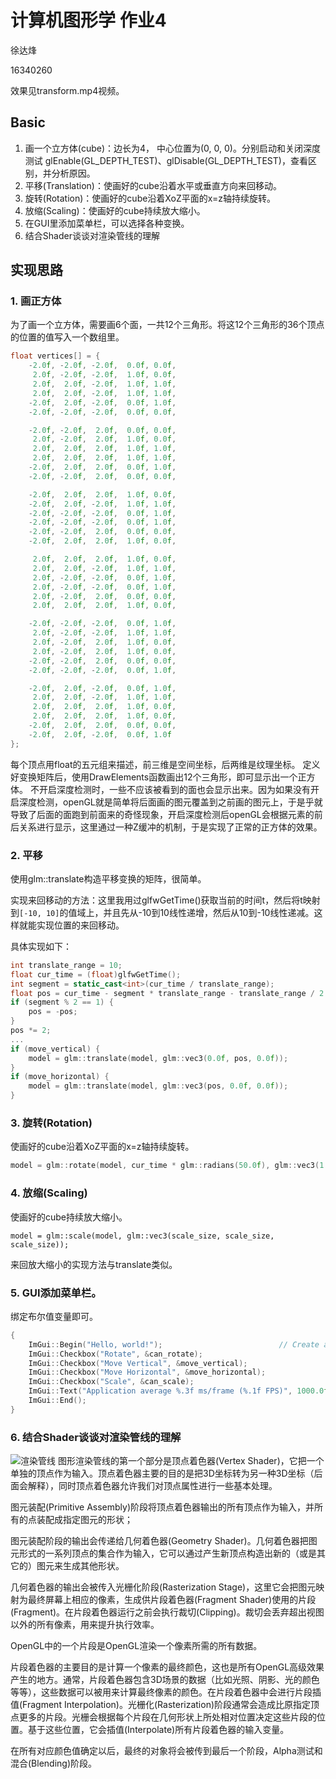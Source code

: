 # 计算机图形学 作业4


徐达烽

16340260

效果见transform.mp4视频。

## Basic

1. 画一个立方体(cube)：边长为4， 中心位置为(0, 0, 0)。分别启动和关闭深度测试 glEnable(GL_DEPTH_TEST)、glDisable(GL_DEPTH_TEST)，查看区别，并分析原因。
2. 平移(Translation)：使画好的cube沿着水平或垂直方向来回移动。 
3. 旋转(Rotation)：使画好的cube沿着XoZ平面的x=z轴持续旋转。 
4. 放缩(Scaling)：使画好的cube持续放大缩小。 
5. 在GUI里添加菜单栏，可以选择各种变换。 
6. 结合Shader谈谈对渲染管线的理解

## 实现思路
### 1. 画正方体

为了画一个立方体，需要画6个面，一共12个三角形。将这12个三角形的36个顶点的位置的值写入一个数组里。
```c++
float vertices[] = {
    -2.0f, -2.0f, -2.0f,  0.0f, 0.0f,
     2.0f, -2.0f, -2.0f,  1.0f, 0.0f,
     2.0f,  2.0f, -2.0f,  1.0f, 1.0f,
     2.0f,  2.0f, -2.0f,  1.0f, 1.0f,
    -2.0f,  2.0f, -2.0f,  0.0f, 1.0f,
    -2.0f, -2.0f, -2.0f,  0.0f, 0.0f,

    -2.0f, -2.0f,  2.0f,  0.0f, 0.0f,
     2.0f, -2.0f,  2.0f,  1.0f, 0.0f,
     2.0f,  2.0f,  2.0f,  1.0f, 1.0f,
     2.0f,  2.0f,  2.0f,  1.0f, 1.0f,
    -2.0f,  2.0f,  2.0f,  0.0f, 1.0f,
    -2.0f, -2.0f,  2.0f,  0.0f, 0.0f,

    -2.0f,  2.0f,  2.0f,  1.0f, 0.0f,
    -2.0f,  2.0f, -2.0f,  1.0f, 1.0f,
    -2.0f, -2.0f, -2.0f,  0.0f, 1.0f,
    -2.0f, -2.0f, -2.0f,  0.0f, 1.0f,
    -2.0f, -2.0f,  2.0f,  0.0f, 0.0f,
    -2.0f,  2.0f,  2.0f,  1.0f, 0.0f,

     2.0f,  2.0f,  2.0f,  1.0f, 0.0f,
     2.0f,  2.0f, -2.0f,  1.0f, 1.0f,
     2.0f, -2.0f, -2.0f,  0.0f, 1.0f,
     2.0f, -2.0f, -2.0f,  0.0f, 1.0f,
     2.0f, -2.0f,  2.0f,  0.0f, 0.0f,
     2.0f,  2.0f,  2.0f,  1.0f, 0.0f,

    -2.0f, -2.0f, -2.0f,  0.0f, 1.0f,
     2.0f, -2.0f, -2.0f,  1.0f, 1.0f,
     2.0f, -2.0f,  2.0f,  1.0f, 0.0f,
     2.0f, -2.0f,  2.0f,  1.0f, 0.0f,
    -2.0f, -2.0f,  2.0f,  0.0f, 0.0f,
    -2.0f, -2.0f, -2.0f,  0.0f, 1.0f,

    -2.0f,  2.0f, -2.0f,  0.0f, 1.0f,
     2.0f,  2.0f, -2.0f,  1.0f, 1.0f,
     2.0f,  2.0f,  2.0f,  1.0f, 0.0f,
     2.0f,  2.0f,  2.0f,  1.0f, 0.0f,
    -2.0f,  2.0f,  2.0f,  0.0f, 0.0f,
    -2.0f,  2.0f, -2.0f,  0.0f, 1.0f
};
```
每个顶点用float的五元组来描述，前三维是空间坐标，后两维是纹理坐标。
定义好变换矩阵后，使用DrawElements函数画出12个三角形，即可显示出一个正方体。
不开启深度检测时，一些不应该被看到的面也会显示出来。因为如果没有开启深度检测，openGL就是简单将后面画的图元覆盖到之前画的图元上，于是乎就导致了后面的面跑到前面来的奇怪现象，开启深度检测后openGL会根据元素的前后关系进行显示，这里通过一种Z缓冲的机制，于是实现了正常的正方体的效果。

### 2. 平移

使用glm::translate构造平移变换的矩阵，很简单。

实现来回移动的方法：这里我用过glfwGetTime()获取当前的时间t，然后将t映射到`[-10, 10]`的值域上，并且先从-10到10线性递增，然后从10到-10线性递减。这样就能实现位置的来回移动。

具体实现如下：
```c++
int translate_range = 10;
float cur_time = (float)glfwGetTime();
int segment = static_cast<int>(cur_time / translate_range);
float pos = cur_time - segment * translate_range - translate_range / 2.0f;
if (segment % 2 == 1) {
    pos = -pos;
}
pos *= 2;
...
if (move_vertical) {
    model = glm::translate(model, glm::vec3(0.0f, pos, 0.0f));
}
if (move_horizontal) {
    model = glm::translate(model, glm::vec3(pos, 0.0f, 0.0f));
}
```

### 3. 旋转(Rotation)

使画好的cube沿着XoZ平面的x=z轴持续旋转。 

```c++
model = glm::rotate(model, cur_time * glm::radians(50.0f), glm::vec3(1.0f, 0.0f, 1.0f));
```

### 4. 放缩(Scaling)

使画好的cube持续放大缩小。 
```
model = glm::scale(model, glm::vec3(scale_size, scale_size, scale_size));
```
来回放大缩小的实现方法与translate类似。

### 5. GUI添加菜单栏。

绑定布尔值变量即可。

```c++
{
    ImGui::Begin("Hello, world!");                          // Create a window called "Hello, world!" and append into it.
    ImGui::Checkbox("Rotate", &can_rotate);
    ImGui::Checkbox("Move Vertical", &move_vertical);
    ImGui::Checkbox("Move Horizontal", &move_horizontal);
    ImGui::Checkbox("Scale", &can_scale);
    ImGui::Text("Application average %.3f ms/frame (%.1f FPS)", 1000.0f / ImGui::GetIO().Framerate, ImGui::GetIO().Framerate);
    ImGui::End();
}
```

### 6. 结合Shader谈谈对渲染管线的理解

![渲染管线](https://learnopengl-cn.github.io/img/01/04/pipeline.png)
图形渲染管线的第一个部分是顶点着色器(Vertex Shader)，它把一个单独的顶点作为输入。顶点着色器主要的目的是把3D坐标转为另一种3D坐标（后面会解释），同时顶点着色器允许我们对顶点属性进行一些基本处理。

图元装配(Primitive Assembly)阶段将顶点着色器输出的所有顶点作为输入，并所有的点装配成指定图元的形状；

图元装配阶段的输出会传递给几何着色器(Geometry Shader)。几何着色器把图元形式的一系列顶点的集合作为输入，它可以通过产生新顶点构造出新的（或是其它的）图元来生成其他形状。

几何着色器的输出会被传入光栅化阶段(Rasterization Stage)，这里它会把图元映射为最终屏幕上相应的像素，生成供片段着色器(Fragment Shader)使用的片段(Fragment)。在片段着色器运行之前会执行裁切(Clipping)。裁切会丢弃超出视图以外的所有像素，用来提升执行效率。

OpenGL中的一个片段是OpenGL渲染一个像素所需的所有数据。

片段着色器的主要目的是计算一个像素的最终颜色，这也是所有OpenGL高级效果产生的地方。通常，片段着色器包含3D场景的数据（比如光照、阴影、光的颜色等等），这些数据可以被用来计算最终像素的颜色。在片段着色器中会进行片段插值(Fragment Interpolation)。光栅化(Rasterization)阶段通常会造成比原指定顶点更多的片段。光栅会根据每个片段在几何形状上所处相对位置决定这些片段的位置。基于这些位置，它会插值(Interpolate)所有片段着色器的输入变量。

在所有对应颜色值确定以后，最终的对象将会被传到最后一个阶段，Alpha测试和混合(Blending)阶段。

